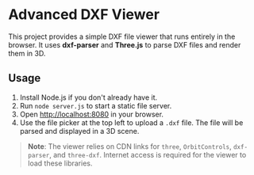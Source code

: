 # Advanced DXF Viewer

This project provides a simple DXF file viewer that runs entirely in the browser.
It uses **dxf-parser** and **Three.js** to parse DXF files and render them in 3D.

## Usage

1. Install Node.js if you don't already have it.
2. Run `node server.js` to start a static file server.
3. Open [http://localhost:8080](http://localhost:8080) in your browser.
4. Use the file picker at the top left to upload a `.dxf` file. The file will be
   parsed and displayed in a 3D scene.

> **Note**: The viewer relies on CDN links for `three`, `OrbitControls`,
> `dxf-parser`, and `three-dxf`. Internet access is required for the viewer to
> load these libraries.
